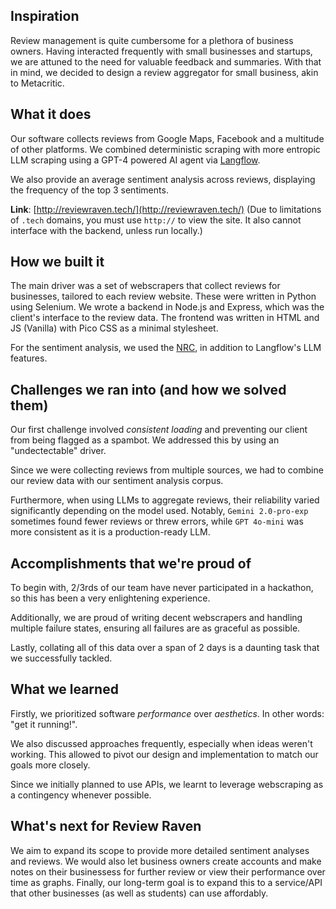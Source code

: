 ## Inspiration

Review management is quite cumbersome for a plethora of business owners. Having interacted frequently with small businesses and startups, we are attuned to the need for valuable feedback and summaries.  With that in mind, we decided to design a review aggregator for small business, akin to Metacritic. 


## What it does

Our software collects reviews from Google Maps, Facebook and a multitude of other platforms. We combined deterministic scraping with more entropic LLM scraping using a GPT-4 powered AI agent via [Langflow](https://www.langflow.org/). 

We also provide an average sentiment analysis across reviews, displaying the frequency of the top 3 sentiments.

**Link**: [http://reviewraven.tech/](http://reviewraven.tech/) (Due to limitations of `.tech` domains, you must use `http://` to view the site. It also cannot interface with the backend, unless run locally.)

## How we built it

The main driver was a set of webscrapers that collect reviews for businesses, tailored to each review website. These were written in Python using Selenium. We wrote a backend in Node.js and Express, which was the client's interface to the review data. The frontend was written in HTML and JS (Vanilla) with Pico CSS as a minimal stylesheet.

For the sentiment analysis, we used the [NRC](https://saifmohammad.com/WebPages/NRC-Emotion-Lexicon.htm), in addition to Langflow's LLM features. 

## Challenges we ran into (and how we solved them)

Our first challenge involved *consistent loading* and preventing our client from being flagged as a spambot. We addressed this by using an "undectectable" driver. 

<!-- reword! -->
Since we were collecting reviews from multiple sources, we had to combine our review data with our sentiment analysis corpus.  

Furthermore, when using LLMs to aggregate reviews, their reliability varied significantly depending on the model used. Notably, `Gemini 2.0-pro-exp` sometimes found fewer reviews or threw errors, while `GPT 4o-mini` was more consistent as it is a production-ready LLM.



## Accomplishments that we're proud of

To begin with, 2/3rds of our team have never participated in a hackathon, so this has been a very enlightening experience. 

Additionally, we are proud of writing decent webscrapers and handling multiple failure states, ensuring all failures are as graceful as possible. 

<!-- reword! -->
Lastly, collating all of this data over a span of 2 days is a daunting task that we successfully tackled.

## What we learned

Firstly, we prioritized software *performance* over *aesthetics*. In other words: "get it running!". 

We also discussed approaches frequently, especially when ideas weren't working. This allowed to pivot our design and implementation to match our goals more closely. 

Since we initially planned to use APIs, we learnt to leverage webscraping as a contingency whenever possible. 


## What's next for Review Raven

We aim to expand its scope to provide more detailed sentiment analyses and reviews. We would also let business owners create accounts and make notes on their businessess for further review or view their performance over time as graphs. Finally, our long-term goal is to expand this to a service/API that other businesses (as well as students) can use affordably.
